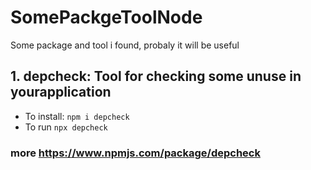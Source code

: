 # SomePackgeToolNode
Some package and tool i found, probaly it will be useful

## 1. depcheck: Tool for checking some unuse in yourapplication

- To install:
        ``` npm i depcheck ```
- To run 
        ``` npx depcheck ```
### more https://www.npmjs.com/package/depcheck